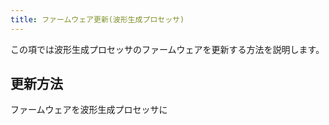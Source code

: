 ```yaml
---
title: ファームウェア更新(波形生成プロセッサ)
---
```


この項では波形生成プロセッサのファームウェアを更新する方法を説明します。

## 更新方法

ファームウェアを波形生成プロセッサに